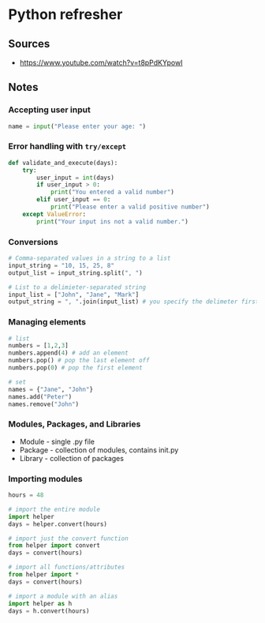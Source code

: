 # Python refresher

## Sources

- https://www.youtube.com/watch?v=t8pPdKYpowI

## Notes

### Accepting user input

```python
name = input("Please enter your age: ")
```

### Error handling with `try/except`

```python
def validate_and_execute(days):
    try:
        user_input = int(days)
        if user_input > 0:
            print("You entered a valid number")
        elif user_input == 0:
            print("Please enter a valid positive number")
    except ValueError:
        print("Your input ins not a valid number.")
```

### Conversions

```python
# Comma-separated values in a string to a list
input_string = "10, 15, 25, 8"
output_list = input_string.split(", ")

# List to a delimieter-separated string
input_list = ["John", "Jane", "Mark"]
output_string = ", ".join(input_list) # you specify the delimeter first and call the `join` function on it

```

### Managing elements

```python
# list
numbers = [1,2,3]
numbers.append(4) # add an element
numbers.pop() # pop the last element off
numbers.pop(0) # pop the first element

# set
names = {"Jane", "John"}
names.add("Peter")
names.remove("John")
```

### Modules, Packages, and Libraries

* Module - single .py file
* Package - collection of modules, contains init.py
* Library - collection of packages


### Importing modules

```python
hours = 48

# import the entire module
import helper
days = helper.convert(hours)

# import just the convert function
from helper import convert
days = convert(hours)

# import all functions/attributes
from helper import *
days = convert(hours)

# import a module with an alias
import helper as h
days = h.convert(hours)
```
